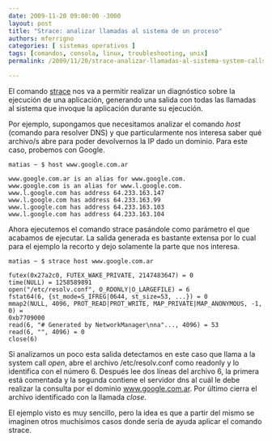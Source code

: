 ```yaml
---
date: 2009-11-20 09:00:00 -3000
layout: post
title: "Strace: analizar llamadas al sistema de un proceso"
authors: mferrigno
categories: [ sistemas operativos ]
tags: [comandos, consola, linux, troubleshooting, unix]
permalink: /2009/11/20/strace-analizar-llamadas-al-sistema-system-calls-de-un-proceso/

---
```


El comando [strace](http://linux.die.net/man/1/strace) nos va a permitir
realizar un diagnóstico sobre la ejecución de una aplicación, generando una
salida con todas las llamadas al sistema que invoque la aplicación durante su
ejecución. <!-- more -->

Por ejemplo, supongamos que necesitamos analizar el comando *host*
(comando para resolver DNS) y que particularmente nos interesa saber qué
archivo/s abre para poder devolvernos la IP dado un dominio. Para este caso,
probemos con Google.

```
matias ~ $ host www.google.com.ar

www.google.com.ar is an alias for www.google.com.
www.google.com is an alias for www.l.google.com.
www.l.google.com has address 64.233.163.147
www.l.google.com has address 64.233.163.99
www.l.google.com has address 64.233.163.103
www.l.google.com has address 64.233.163.104
```

Ahora ejecutemos el comando strace pasándole como parámetro el que acabamos de
ejecutar. La salida generada es bastante extensa por lo cual para el ejemplo la
recorto y dejo solamente la parte que nos interesa.

```
matias ~ $ strace host www.google.com.ar

futex(0x27a2c0, FUTEX_WAKE_PRIVATE, 2147483647) = 0
time(NULL) = 1258589891
open("/etc/resolv.conf", O_RDONLY|O_LARGEFILE) = 6
fstat64(6, {st_mode=S_IFREG|0644, st_size=53, ...}) = 0
mmap2(NULL, 4096, PROT_READ|PROT_WRITE, MAP_PRIVATE|MAP_ANONYMOUS, -1, 0) =
0xb7709000
read(6, "# Generated by NetworkManager\nna"..., 4096) = 53
read(6, "", 4096) = 0
close(6)
```

Si analizamos un poco esta salida detectamos en este caso que llama a la system
call *open*, abre el archivo /etc/resolv.conf como readonly y lo identifica con
el número 6. Después lee dos líneas del archivo 6, la primera está comentada y
la segunda contiene el servidor dns al cuál le debe realizar la consulta por el
dominio www.google.com.ar. Por último cierra el archivo identificado con la
llamada *close*.

El ejemplo visto es muy sencillo, pero la idea es que a partir del mismo se
imaginen otros muchísimos casos donde sería de ayuda aplicar el comando strace.
